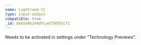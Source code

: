 ```yaml
---
name: Lightroom CC
type: input-output
compatible: true
_id: 666594b244dfcae739555cf1
---
```

Needs to be activated in settings under "Technology Previews".
